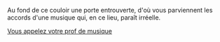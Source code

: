 Au fond de ce couloir une porte entrouverte,
d'où vous parviennent les accords d'une musique qui, en ce lieu, paraît irréelle.

[Vous appelez votre prof de musique](create-your-own-adventure/french/telephone/prof_musique.md)
